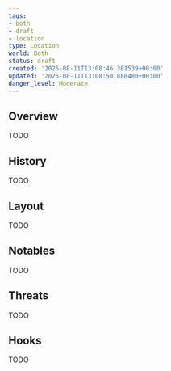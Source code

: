 ```yaml
---
tags:
- both
- draft
- location
type: Location
world: Both
status: draft
created: '2025-08-11T13:08:46.381539+00:00'
updated: '2025-08-11T13:08:50.888480+00:00'
danger_level: Moderate
---
```



## Overview

TODO
## History

TODO
## Layout

TODO
## Notables

TODO
## Threats

TODO
## Hooks

TODO
